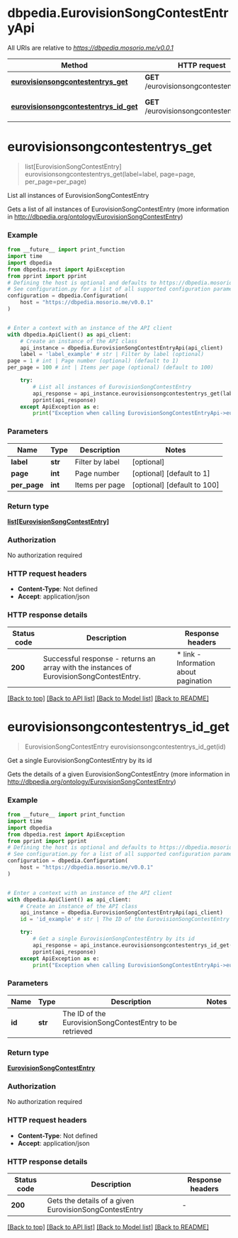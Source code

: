# dbpedia.EurovisionSongContestEntryApi

All URIs are relative to *https://dbpedia.mosorio.me/v0.0.1*

Method | HTTP request | Description
------------- | ------------- | -------------
[**eurovisionsongcontestentrys_get**](EurovisionSongContestEntryApi.md#eurovisionsongcontestentrys_get) | **GET** /eurovisionsongcontestentrys | List all instances of EurovisionSongContestEntry
[**eurovisionsongcontestentrys_id_get**](EurovisionSongContestEntryApi.md#eurovisionsongcontestentrys_id_get) | **GET** /eurovisionsongcontestentrys/{id} | Get a single EurovisionSongContestEntry by its id


# **eurovisionsongcontestentrys_get**
> list[EurovisionSongContestEntry] eurovisionsongcontestentrys_get(label=label, page=page, per_page=per_page)

List all instances of EurovisionSongContestEntry

Gets a list of all instances of EurovisionSongContestEntry (more information in http://dbpedia.org/ontology/EurovisionSongContestEntry)

### Example

```python
from __future__ import print_function
import time
import dbpedia
from dbpedia.rest import ApiException
from pprint import pprint
# Defining the host is optional and defaults to https://dbpedia.mosorio.me/v0.0.1
# See configuration.py for a list of all supported configuration parameters.
configuration = dbpedia.Configuration(
    host = "https://dbpedia.mosorio.me/v0.0.1"
)


# Enter a context with an instance of the API client
with dbpedia.ApiClient() as api_client:
    # Create an instance of the API class
    api_instance = dbpedia.EurovisionSongContestEntryApi(api_client)
    label = 'label_example' # str | Filter by label (optional)
page = 1 # int | Page number (optional) (default to 1)
per_page = 100 # int | Items per page (optional) (default to 100)

    try:
        # List all instances of EurovisionSongContestEntry
        api_response = api_instance.eurovisionsongcontestentrys_get(label=label, page=page, per_page=per_page)
        pprint(api_response)
    except ApiException as e:
        print("Exception when calling EurovisionSongContestEntryApi->eurovisionsongcontestentrys_get: %s\n" % e)
```

### Parameters

Name | Type | Description  | Notes
------------- | ------------- | ------------- | -------------
 **label** | **str**| Filter by label | [optional] 
 **page** | **int**| Page number | [optional] [default to 1]
 **per_page** | **int**| Items per page | [optional] [default to 100]

### Return type

[**list[EurovisionSongContestEntry]**](EurovisionSongContestEntry.md)

### Authorization

No authorization required

### HTTP request headers

 - **Content-Type**: Not defined
 - **Accept**: application/json

### HTTP response details
| Status code | Description | Response headers |
|-------------|-------------|------------------|
**200** | Successful response - returns an array with the instances of EurovisionSongContestEntry. |  * link - Information about pagination <br>  |

[[Back to top]](#) [[Back to API list]](../README.md#documentation-for-api-endpoints) [[Back to Model list]](../README.md#documentation-for-models) [[Back to README]](../README.md)

# **eurovisionsongcontestentrys_id_get**
> EurovisionSongContestEntry eurovisionsongcontestentrys_id_get(id)

Get a single EurovisionSongContestEntry by its id

Gets the details of a given EurovisionSongContestEntry (more information in http://dbpedia.org/ontology/EurovisionSongContestEntry)

### Example

```python
from __future__ import print_function
import time
import dbpedia
from dbpedia.rest import ApiException
from pprint import pprint
# Defining the host is optional and defaults to https://dbpedia.mosorio.me/v0.0.1
# See configuration.py for a list of all supported configuration parameters.
configuration = dbpedia.Configuration(
    host = "https://dbpedia.mosorio.me/v0.0.1"
)


# Enter a context with an instance of the API client
with dbpedia.ApiClient() as api_client:
    # Create an instance of the API class
    api_instance = dbpedia.EurovisionSongContestEntryApi(api_client)
    id = 'id_example' # str | The ID of the EurovisionSongContestEntry to be retrieved

    try:
        # Get a single EurovisionSongContestEntry by its id
        api_response = api_instance.eurovisionsongcontestentrys_id_get(id)
        pprint(api_response)
    except ApiException as e:
        print("Exception when calling EurovisionSongContestEntryApi->eurovisionsongcontestentrys_id_get: %s\n" % e)
```

### Parameters

Name | Type | Description  | Notes
------------- | ------------- | ------------- | -------------
 **id** | **str**| The ID of the EurovisionSongContestEntry to be retrieved | 

### Return type

[**EurovisionSongContestEntry**](EurovisionSongContestEntry.md)

### Authorization

No authorization required

### HTTP request headers

 - **Content-Type**: Not defined
 - **Accept**: application/json

### HTTP response details
| Status code | Description | Response headers |
|-------------|-------------|------------------|
**200** | Gets the details of a given EurovisionSongContestEntry |  -  |

[[Back to top]](#) [[Back to API list]](../README.md#documentation-for-api-endpoints) [[Back to Model list]](../README.md#documentation-for-models) [[Back to README]](../README.md)

